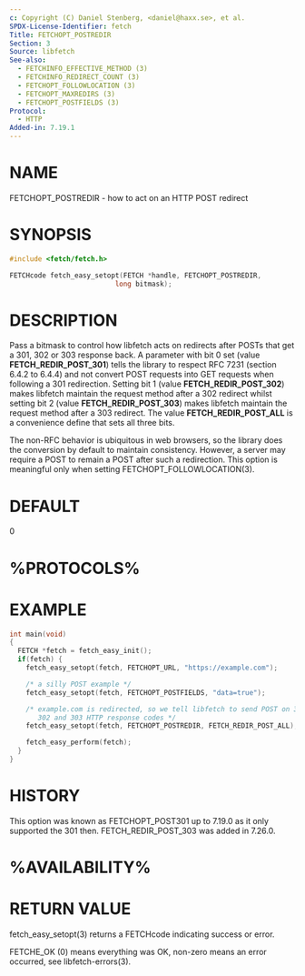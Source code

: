 ```yaml
---
c: Copyright (C) Daniel Stenberg, <daniel@haxx.se>, et al.
SPDX-License-Identifier: fetch
Title: FETCHOPT_POSTREDIR
Section: 3
Source: libfetch
See-also:
  - FETCHINFO_EFFECTIVE_METHOD (3)
  - FETCHINFO_REDIRECT_COUNT (3)
  - FETCHOPT_FOLLOWLOCATION (3)
  - FETCHOPT_MAXREDIRS (3)
  - FETCHOPT_POSTFIELDS (3)
Protocol:
  - HTTP
Added-in: 7.19.1
---
```


# NAME

FETCHOPT_POSTREDIR - how to act on an HTTP POST redirect

# SYNOPSIS

~~~c
#include <fetch/fetch.h>

FETCHcode fetch_easy_setopt(FETCH *handle, FETCHOPT_POSTREDIR,
                          long bitmask);
~~~

# DESCRIPTION

Pass a bitmask to control how libfetch acts on redirects after POSTs that get a
301, 302 or 303 response back. A parameter with bit 0 set (value
**FETCH_REDIR_POST_301**) tells the library to respect RFC 7231 (section
6.4.2 to 6.4.4) and not convert POST requests into GET requests when following
a 301 redirection. Setting bit 1 (value **FETCH_REDIR_POST_302**) makes
libfetch maintain the request method after a 302 redirect whilst setting bit 2
(value **FETCH_REDIR_POST_303**) makes libfetch maintain the request method
after a 303 redirect. The value **FETCH_REDIR_POST_ALL** is a convenience
define that sets all three bits.

The non-RFC behavior is ubiquitous in web browsers, so the library does the
conversion by default to maintain consistency. However, a server may require a
POST to remain a POST after such a redirection. This option is meaningful only
when setting FETCHOPT_FOLLOWLOCATION(3).

# DEFAULT

0

# %PROTOCOLS%

# EXAMPLE

~~~c
int main(void)
{
  FETCH *fetch = fetch_easy_init();
  if(fetch) {
    fetch_easy_setopt(fetch, FETCHOPT_URL, "https://example.com");

    /* a silly POST example */
    fetch_easy_setopt(fetch, FETCHOPT_POSTFIELDS, "data=true");

    /* example.com is redirected, so we tell libfetch to send POST on 301,
       302 and 303 HTTP response codes */
    fetch_easy_setopt(fetch, FETCHOPT_POSTREDIR, FETCH_REDIR_POST_ALL);

    fetch_easy_perform(fetch);
  }
}
~~~

# HISTORY

This option was known as FETCHOPT_POST301 up to 7.19.0 as it only supported the
301 then. FETCH_REDIR_POST_303 was added in 7.26.0.

# %AVAILABILITY%

# RETURN VALUE

fetch_easy_setopt(3) returns a FETCHcode indicating success or error.

FETCHE_OK (0) means everything was OK, non-zero means an error occurred, see
libfetch-errors(3).

